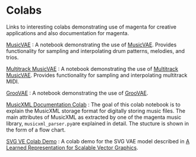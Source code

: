 # Colabs

Links to interesting colabs demonstrating use of magenta for creative applications and also documentation for magenta.

[MusicVAE](https://colab.research.google.com/github/magenta/magenta-demos/blob/master/colab-notebooks/MusicVAE.ipynb) : A notebook demonstrating the use of [MusicVAE](https://g.co/magenta/music-vae). Provides functionality for sampling and interpolating drum patterns, melodies, and trios.

[Multitrack MusicVAE](https://colab.research.google.com/github/magenta/magenta-demos/blob/master/colab-notebooks/Multitrack_MusicVAE.ipynb) : A notebook demonstrating the use of [Multitrack MusicVAE](https://g.co/magenta/multitrack). Provides functionality for sampling and interpolating multitrack MIDI.

[GrooVAE](https://colab.research.google.com/github/magenta/magenta-demos/blob/master/colab-notebooks/GrooVAE.ipynb) : A notebook demonstrating the use of [GrooVAE](https://g.co/magenta/groovae).

[MusicXML Documentation Colab](https://colab.research.google.com/github/magenta/magenta-demos/blob/master/colab-notebooks/MusicXML_Document_Structure_Documentation.ipynb) :
The goal of this colab notebook is to explain the MusicXML storage format for digitally storing music files. The main attributes of MusicXML as extracted by one of the magenta music library, `musicxml_parser.py`are explained in detail.  The stucture is shown in the form of a flow chart.

[SVG VE Colab Demo](https://colab.research.google.com/github/magenta/magenta-demos/blob/master/colab-notebooks/vae_svg_decoding.ipynb) : A colab demo for the SVG VAE model described in [A Learned Representation for Scalable Vector Graphics](https://arxiv.org/abs/1904.02632).
